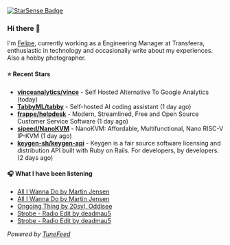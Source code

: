 <a href="https://starsense.app/developer-types" target="_blank"><img src="https://starsense.app/api/badge/?user=valtlfelipe" alt="StarSense Badge"></a>

### Hi there 👋

I'm [Felipe](https://felipevm.com), currently working as a Engineering Manager at Transfeera, enthusiastic in technology and occasionally write about my experiences. Also a hobby photographer.

#### ⭐ Recent Stars
- **[vinceanalytics/vince](https://github.com/vinceanalytics/vince)** - Self Hosted Alternative To Google Analytics (today)
- **[TabbyML/tabby](https://github.com/TabbyML/tabby)** - Self-hosted AI coding assistant (1 day ago)
- **[frappe/helpdesk](https://github.com/frappe/helpdesk)** - Modern, Streamlined, Free and Open Source Customer Service Software (1 day ago)
- **[sipeed/NanoKVM](https://github.com/sipeed/NanoKVM)** - NanoKVM: Affordable, Multifunctional, Nano RISC-V IP-KVM (1 day ago)
- **[keygen-sh/keygen-api](https://github.com/keygen-sh/keygen-api)** - Keygen is a fair source software licensing and distribution API built with Ruby on Rails. For developers, by developers. (2 days ago)

#### 🎧 What I have been listening
- [All I Wanna Do by Martin Jensen](https://open.spotify.com/track/1Cq23W4ZxHTY8QbP40qjEc)
- [All I Wanna Do by Martin Jensen](https://open.spotify.com/track/1Cq23W4ZxHTY8QbP40qjEc)
- [Ongoing Thing by 20syl, Oddisee](https://open.spotify.com/track/3DjYU54tU6YCEy822r8TcY)
- [Strobe - Radio Edit by deadmau5](https://open.spotify.com/track/6c9EGVj5CaOeoKd9ecMW1U)
- [Strobe - Radio Edit by deadmau5](https://open.spotify.com/track/6c9EGVj5CaOeoKd9ecMW1U)

_Powered by [TuneFeed](https://tunefeed.app?ref=github.com)_


